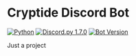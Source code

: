 # Cryptide Discord Bot

[![Python](https://img.shields.io/badge/Python-3.9-yellow.svg)](#)
[![Discord.py 1.7.0](https://img.shields.io/badge/Discord.py-1.7-blue.svg)](#)
[![Bot Version](https://img.shields.io/badge/Cryptide-2.4.5-lightgrey.svg)](#)

Just a project
